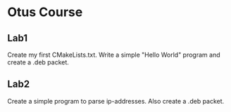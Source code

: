 # Otus Course

## Lab1
Create my first CMakeLists.txt. Write a simple "Hello World" program and create a .deb packet.

## Lab2
Create a simple program to parse ip-addresses. Also create a .deb packet.
